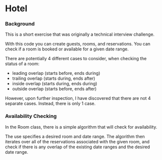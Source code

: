 # Hotel

### Background

This is a short exercise that was originally a technical interview challenge.

With this code you can create guests, rooms, and reservations. You can check if a room is booked or available for a given date range.

There are potentially 4 different cases to consider, when checking the status of a room:
* leading overlap  (starts before, ends during)
* trailing overlap (starts during, ends after)
* inside overlap   (starts during, ends during)
* outside overlap  (starts before, ends after)

However, upon further inspection, I have discovered that there are not 4 separate cases. Instead, there is only 1 case.

### Availability Checking

In the Room class, there is a simple algorithm that will check for availability.

The use specifies a desired room and date range. The algorithm then iterates over all of the reservations associated with the given room, and check if there is any overlap of the existing date ranges and the desired date range.
